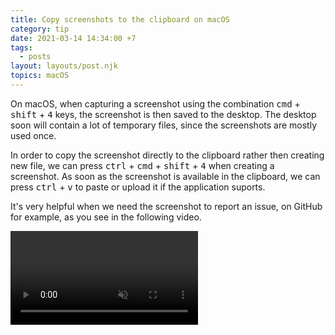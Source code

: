 ```yaml
---
title: Copy screenshots to the clipboard on macOS
category: tip
date: 2021-03-14 14:34:00 +7
tags:
  - posts
layout: layouts/post.njk
topics: macOS
---
```


On macOS, when capturing a screenshot using the combination <kbd>cmd</kbd> + <kbd>shift</kbd> + <kbd>4</kbd> keys, the screenshot is then saved to the desktop.
The desktop soon will contain a lot of temporary files, since the screenshots are mostly used once.

In order to copy the screenshot directly to the clipboard rather then creating new file, we can press <kbd>ctrl</kbd> + <kbd>cmd</kbd> + <kbd>shift</kbd> + <kbd>4</kbd> when creating a screenshot.
As soon as the screenshot is available in the clipboard, we can press <kbd>ctrl</kbd> + <kbd>v</kbd> to paste or upload it if the application suports.


It's very helpful when we need the screenshot to report an issue, on GitHub for example, as you see in the following video.

<video loop muted controls>
    <source src="/img/copy-screenshot-to-clipboard.mp4" type="video/mp4">
</video>